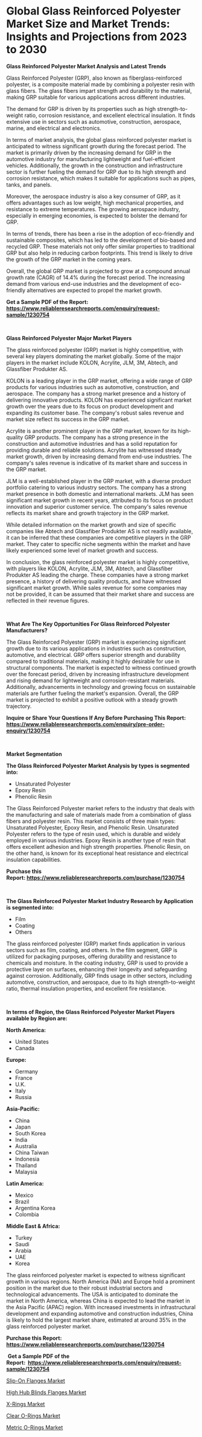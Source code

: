 <p><h1>Global Glass Reinforced Polyester Market Size and Market Trends: Insights and Projections from 2023 to 2030</h1></p><p><strong>Glass Reinforced Polyester Market Analysis and Latest Trends</strong></p>
<p><p>Glass Reinforced Polyester (GRP), also known as fiberglass-reinforced polyester, is a composite material made by combining a polyester resin with glass fibers. The glass fibers impart strength and durability to the material, making GRP suitable for various applications across different industries.</p><p>The demand for GRP is driven by its properties such as high strength-to-weight ratio, corrosion resistance, and excellent electrical insulation. It finds extensive use in sectors such as automotive, construction, aerospace, marine, and electrical and electronics.</p><p>In terms of market analysis, the global glass reinforced polyester market is anticipated to witness significant growth during the forecast period. The market is primarily driven by the increasing demand for GRP in the automotive industry for manufacturing lightweight and fuel-efficient vehicles. Additionally, the growth in the construction and infrastructure sector is further fueling the demand for GRP due to its high strength and corrosion resistance, which makes it suitable for applications such as pipes, tanks, and panels.</p><p>Moreover, the aerospace industry is also a key consumer of GRP, as it offers advantages such as low weight, high mechanical properties, and resistance to extreme temperatures. The growing aerospace industry, especially in emerging economies, is expected to bolster the demand for GRP.</p><p>In terms of trends, there has been a rise in the adoption of eco-friendly and sustainable composites, which has led to the development of bio-based and recycled GRP. These materials not only offer similar properties to traditional GRP but also help in reducing carbon footprints. This trend is likely to drive the growth of the GRP market in the coming years.</p><p>Overall, the global GRP market is projected to grow at a compound annual growth rate (CAGR) of 14.4% during the forecast period. The increasing demand from various end-use industries and the development of eco-friendly alternatives are expected to propel the market growth.</p></p>
<p><strong>Get a Sample PDF of the Report:&nbsp; <a href="https://www.reliableresearchreports.com/enquiry/request-sample/1230754">https://www.reliableresearchreports.com/enquiry/request-sample/1230754</a></strong></p>
<p>&nbsp;</p>
<p><strong>Glass Reinforced Polyester Major Market Players</strong></p>
<p><p>The glass reinforced polyester (GRP) market is highly competitive, with several key players dominating the market globally. Some of the major players in the market include KOLON, Acrylite, JLM, 3M, Abtech, and Glassfiber Produkter AS.</p><p>KOLON is a leading player in the GRP market, offering a wide range of GRP products for various industries such as automotive, construction, and aerospace. The company has a strong market presence and a history of delivering innovative products. KOLON has experienced significant market growth over the years due to its focus on product development and expanding its customer base. The company's robust sales revenue and market size reflect its success in the GRP market.</p><p>Acrylite is another prominent player in the GRP market, known for its high-quality GRP products. The company has a strong presence in the construction and automotive industries and has a solid reputation for providing durable and reliable solutions. Acrylite has witnessed steady market growth, driven by increasing demand from end-use industries. The company's sales revenue is indicative of its market share and success in the GRP market.</p><p>JLM is a well-established player in the GRP market, with a diverse product portfolio catering to various industry sectors. The company has a strong market presence in both domestic and international markets. JLM has seen significant market growth in recent years, attributed to its focus on product innovation and superior customer service. The company's sales revenue reflects its market share and growth trajectory in the GRP market.</p><p>While detailed information on the market growth and size of specific companies like Abtech and Glassfiber Produkter AS is not readily available, it can be inferred that these companies are competitive players in the GRP market. They cater to specific niche segments within the market and have likely experienced some level of market growth and success.</p><p>In conclusion, the glass reinforced polyester market is highly competitive, with players like KOLON, Acrylite, JLM, 3M, Abtech, and Glassfiber Produkter AS leading the charge. These companies have a strong market presence, a history of delivering quality products, and have witnessed significant market growth. While sales revenue for some companies may not be provided, it can be assumed that their market share and success are reflected in their revenue figures.</p></p>
<p>&nbsp;</p>
<p><strong>What Are The Key Opportunities For Glass Reinforced Polyester Manufacturers?</strong></p>
<p><p>The Glass Reinforced Polyester (GRP) market is experiencing significant growth due to its various applications in industries such as construction, automotive, and electrical. GRP offers superior strength and durability compared to traditional materials, making it highly desirable for use in structural components. The market is expected to witness continued growth over the forecast period, driven by increasing infrastructure development and rising demand for lightweight and corrosion-resistant materials. Additionally, advancements in technology and growing focus on sustainable materials are further fueling the market's expansion. Overall, the GRP market is projected to exhibit a positive outlook with a steady growth trajectory.</p></p>
<p><strong>Inquire or Share Your Questions If Any Before Purchasing This Report: <a href="https://www.reliableresearchreports.com/enquiry/pre-order-enquiry/1230754">https://www.reliableresearchreports.com/enquiry/pre-order-enquiry/1230754</a></strong></p>
<p>&nbsp;</p>
<p><strong>Market Segmentation</strong></p>
<p><strong>The Glass Reinforced Polyester Market Analysis by types is segmented into:</strong></p>
<p><ul><li>Unsaturated Polyester</li><li>Epoxy Resin</li><li>Phenolic Resin</li></ul></p>
<p><p>The Glass Reinforced Polyester market refers to the industry that deals with the manufacturing and sale of materials made from a combination of glass fibers and polyester resin. This market consists of three main types: Unsaturated Polyester, Epoxy Resin, and Phenolic Resin. Unsaturated Polyester refers to the type of resin used, which is durable and widely employed in various industries. Epoxy Resin is another type of resin that offers excellent adhesion and high strength properties. Phenolic Resin, on the other hand, is known for its exceptional heat resistance and electrical insulation capabilities.</p></p>
<p><strong>Purchase this Report:&nbsp;<a href="https://www.reliableresearchreports.com/purchase/1230754">https://www.reliableresearchreports.com/purchase/1230754</a></strong></p>
<p>&nbsp;</p>
<p><strong>The Glass Reinforced Polyester Market Industry Research by Application is segmented into:</strong></p>
<p><ul><li>Film</li><li>Coating</li><li>Others</li></ul></p>
<p><p>The glass reinforced polyester (GRP) market finds application in various sectors such as film, coating, and others. In the film segment, GRP is utilized for packaging purposes, offering durability and resistance to chemicals and moisture. In the coating industry, GRP is used to provide a protective layer on surfaces, enhancing their longevity and safeguarding against corrosion. Additionally, GRP finds usage in other sectors, including automotive, construction, and aerospace, due to its high strength-to-weight ratio, thermal insulation properties, and excellent fire resistance.</p></p>
<p>&nbsp;</p>
<p><strong>In terms of Region, the Glass Reinforced Polyester Market Players available by Region are:</strong></p>
<p>
    <p> <strong> North America: </strong>
        <ul>
            <li>United States</li>
            <li>Canada</li>
        </ul>
        </p> 
    <p> <strong> Europe: </strong>
        <ul>
            <li>Germany</li>
            <li>France</li>
            <li>U.K.</li>
            <li>Italy</li>
            <li>Russia</li>
        </ul>
        </p> 
    <p> <strong> Asia-Pacific: </strong>
        <ul>
            <li>China</li>
            <li>Japan</li>
            <li>South Korea</li>
            <li>India</li>
            <li>Australia</li>
            <li>China Taiwan</li>
            <li>Indonesia</li>
            <li>Thailand</li>
            <li>Malaysia</li>
        </ul>
        </p> 
    <p> <strong> Latin America: </strong>
        <ul>
            <li>Mexico</li>
            <li>Brazil</li>
            <li>Argentina Korea</li>
            <li>Colombia</li>
        </ul>
        </p> 
    <p> <strong> Middle East & Africa: </strong>
        <ul>
            <li>Turkey</li>
            <li>Saudi</li>
            <li>Arabia</li>
            <li>UAE</li>
            <li>Korea</li>
        </ul>
    </p>
    </p>
<p><p>The glass reinforced polyester market is expected to witness significant growth in various regions. North America (NA) and Europe hold a prominent position in the market due to their robust industrial sectors and technological advancements. The USA is anticipated to dominate the market in North America, whereas China is expected to lead the market in the Asia Pacific (APAC) region. With increased investments in infrastructural development and expanding automotive and construction industries, China is likely to hold the largest market share, estimated at around 35% in the glass reinforced polyester market.</p></p>
<p><strong>Purchase this Report: <a href="https://www.reliableresearchreports.com/purchase/1230754">https://www.reliableresearchreports.com/purchase/1230754</a></strong></p>
<p>&nbsp;<strong>Get a Sample PDF of the Report:&nbsp;&nbsp;<a href="https://www.reliableresearchreports.com/enquiry/request-sample/1230754">https://www.reliableresearchreports.com/enquiry/request-sample/1230754</a></strong></p>
<p><strong></strong></p>
<p><p><a href="https://medium.com/@shaniekunze/slip-on-flanges-market-trends-forecast-and-competitive-analysis-to-2030-a017e1ea0b0e">Slip-On Flanges Market</a></p><p><a href="https://medium.com/@isaiasmarks/high-hub-blinds-flanges-market-competitive-analysis-market-trends-and-forecast-to-2030-85293e061cbc">High Hub Blinds Flanges Market</a></p><p><a href="https://medium.com/@hollymayert/x-rings-market-report-reveals-the-latest-trends-and-growth-opportunities-of-this-market-7adcc26d76aa">X-Rings Market</a></p><p><a href="https://medium.com/@devyncasper/clear-o-rings-market-the-key-to-successful-business-strategy-forecast-till-2030-1d3ba9d67154">Clear O-Rings Market</a></p><p><a href="https://medium.com/@ulicesdoyle2023/metric-o-rings-market-size-cagr-trends-2024-2030-ec5534931b1b">Metric O-Rings Market</a></p></p>